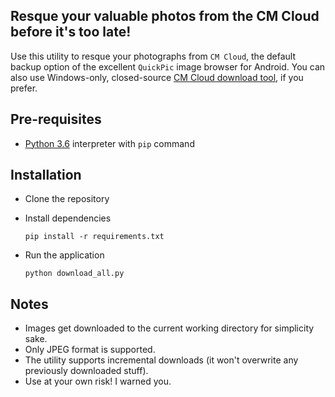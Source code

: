 Resque your valuable photos from the CM Cloud before it's too late!
-------------------------------------------------------------------

Use this utility to resque your photographs from `CM Cloud`,
the default backup option of the excellent `QuickPic` image browser for Android.
You can also use Windows-only, closed-source [CM Cloud download tool](https://cloud.cmcm.com/client_cloud_res/cmqp/resource/tool/cloud_gallery_download.exe),
if you prefer.


## Pre-requisites

* [Python 3.6](https://www.python.org/downloads/release/python-364/) interpreter with `pip` command

## Installation

* Clone the repository
* Install dependencies

  ```
  pip install -r requirements.txt
  ```
* Run the application

  ```
  python download_all.py
  ```
  
## Notes

* Images get downloaded to the current working directory for simplicity sake.
* Only JPEG format is supported.
* The utility supports incremental downloads (it won't overwrite any previously downloaded stuff).
* Use at your own risk! I warned you.

  